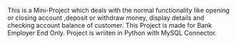 This is a Mini-Project which deals with the normal functionality like opening or closing account ,deposit or withdraw money, display details and checking account balance of customer. This Project is made for Bank Employer End Only. Project is wriiten in Python with MySQL Connector.